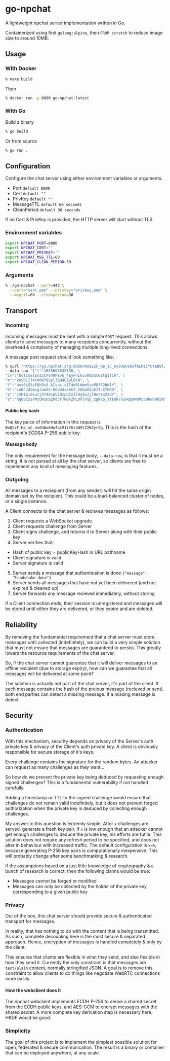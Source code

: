# go-npchat
A lightweight npchat server implementation written in Go.

Containerized using first `golang:alpine`, then `FROM scratch` to reduce image size to around 10MB.

## Usage
### With Docker
```zsh
% make build
```
Then
```zsh
% docker run -p 8000 go-npchat:latest
```
### With Go
Build a binary
```zsh
% go build
```
Or from source
```zsh
% go run .
```

## Configuration
Configure the chat server using either environment variables or arguments.
- Port `default 8000`
- Cert `default ""`
- PrivKey `default ""`
- MessageTTL `default 60 seconds`
- CleanPeriod `default 30 seconds`

If no Cert & PrivKey is provided, the HTTP server will start without TLS.
### Environment variables
```zsh
export NPCHAT_PORT=8000
export NPCHAT_CERT=""
export NPCHAT_PRIVKEY=""
export NPCHAT_MSG_TTL=60
export NPCHAT_CLEAN_PERIOD=30
```
### Arguments
```zsh
% ./go-npchat --port=443 \
  --cert="cert.pem" --privkey="privkey.pem" \
  --msgttl=60 --cleanperiod=30
```

## Transport
### Incoming
Incoming messages must be sent with a simple `POST` request. This allows clients to send messages to many recipients concurrently, without the overhead & complexity of managing multiple long-lived connections.

A message post request should look something like:
```zsh
% curl 'https://go.npchat.org:8000/WoQSzF_Hp_sC_nv03Wv6HofbLM1iY6taN9lZ2NZyrZg' -X POST \
--data-raw '{"t":1635605638136, \
"iv":"boTInSlEnz2CP649PevG_4EyPnikvJ0ODScGZtg1TCA", \
"m":"knSOiIT4t06W7QVpl3qQ4UZyL6tN", \
"f":"4es6LG3vF6hDs9-AIvbc-xII4d0lWmmSseMDfF2bNlY", \
"h":"ioKCJdSmvglamXV-6OdU4xoXK3_V8QwRIuE1TLXYHR0", \
"p":"iSM1biGkutj5Y4AcWViOzpU1XJl9y5wJjlNettmZXdY", \
"s":"Rg0bC5zPMcOW1UbZMdcF7NBKZMLOVlPqG_zgRRG_ztkdK7nswQgmWaMEpQQw6HU5KMQICX3GUI6mE0uwBkj8lg"}'
```
#### Public key hash
The key peice of information in this request is `WoQSzF_Hp_sC_nv03Wv6HofbLM1iY6taN9lZ2NZyrZg`.
This is the hash of the recipient's ECDSA P-256 public key.

#### Message body
The only requirement for the message body, `--data-raw`, is that it must be a string. It is not parsed at all by the chat server, so clients are free to impelement any kind of messaging features.


### Outgoing
All messages to a reciepient (from any sender) will hit the same origin domain set by the recipient. This could be a load-balanced cluster of nodes, or a single instance.

A Client connects to the chat server & recieves messages as follows:
1. Client requests a WebSocket upgrade.
2. Client requests challenge from Server
3. Client signs challenge, and returns it to Server along with their public key
4. Server verifies that:
  - Hash of public key = publicKeyHash in URL pathname
  - Client signature is valid
  - Server signature is valid
5. Server sends a message that authentication is done `{"message": "handshake done"}`
6. Server sends all messages that have not yet been delivered (and not expired & cleaned up)
7. Server forwards any message recieved immediately, without storing

If a Client connection ends, their session is unregistered and messages will be stored until either they are delivered, or they expire and are deleted.

## Reliability
By removing the fundamental requirement that a chat server must store messages until collected (indefinitely), we can build a very simple solution that must not ensure that messages are guaranteed to persist. This greatly lowers the resource requirements of the chat server. 

So, if the chat server cannot guarantee that it will deliver messages to an offline recipient (due to storage expiry), how can we guarantee that all messages will be delivered at some point?

The solution is actually not part of the chat server, it's part of the client. If each message contains the hash of the preious message (recieved or sent), both end parties can detect a missing message. If a missing message is detect 

## Security
### Authentication
With this mechanism, security depends on privacy of the Server's auth private key & privacy of the Client's auth private key. A client is obviously responsible for secure storage of it's keys.

Every challenge contains the signature for the random bytes. An attacker can request as many challenges as they want...

So how do we prevent the private key being deduced by requesting enough signed challenges? This is a fundamental vulnerability if not handled carefully.

Adding a timestamp or TTL to the signed challenge would ensure that challenges do not remain valid indefinitely, but it does not prevent forged authorization when the private key is deduced by collecting enough challenges.

My answer to this question is extremly simple. After `x` challenges are served, generate a fresh key pair. If `x` is low enough that an attacker cannot get enough challenges to deduce the private key, his efforts are futile. This solution does not require any refresh period to be specified, and does not alter in behaviour with increased traffic. The default configuration is `x=5`, because generating P-256 key pairs is computationally inexpensive. This will probably change after some benchmarking & research.

If the assumptions based on a just little knowledge of cryptography & a bunch of research is correct, then the following claims would be true: 
- Messages cannot be forged or modified
- Messages can only be collected by the holder of the private key corresponding to a given public key

### Privacy
Out of the box, this chat server should provide secure & authenticated transport for messages.

In reality, that has nothing to do with the content that is being transmitted. As such, complete decoupling here is the most secure & separated approach. Hence, encryption of messages is handled completely & only by the client.

This ensures that clients are flexible in what they send, and also flexible in how they send it. Currently the only constraint is that messages are `text/plain` content, normally stringified JSON. A goal is to remove this constraint to allow clients to do things like negotiate WebRTC connections more easily.

#### How the webclient does it
The npchat webclient implements ECDH P-256 to derive a shared secret from the ECDH public keys, and AES-GCM to encrypt messages with the shared secret. A more complete key derivation step is necessary here, HKDF would be good.

### Simplicity
The goal of this project is to implement the simplest possible solution for open, federated & secure communication. The result is a binary or container that can be deployed anywhere, at any scale.